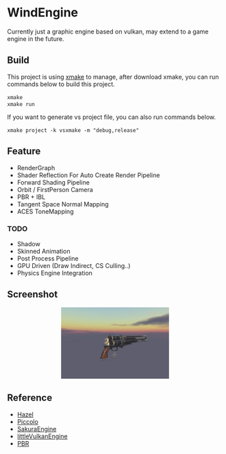 # WindEngine
Currently just a graphic engine based on vulkan, may extend to a game engine in the future.

## Build
This project is using [xmake](https://xmake.io/) to manage, after download xmake, you can run commands below to build this project.

```shell
xmake 
xmake run
```

If you want to generate vs project file, you can also run commands below.

```shell
xmake project -k vsxmake -m "debug,release"
```

## Feature
* RenderGraph 
* Shader Reflection For Auto Create Render Pipeline
* Forward Shading Pipeline
* Orbit / FirstPerson Camera 
* PBR + IBL 
* Tangent Space Normal Mapping
* ACES ToneMapping
  
### TODO
- Shadow
- Skinned Animation
- Post Process Pipeline
- GPU Driven (Draw Indirect, CS Culling..) 
- Physics Engine Integration

## Screenshot

<div align = "center">
    <img src = "Assets/Picture/PBR.png" width=50% height=50% alt = "PBR + IBL">
</div>

## Reference
*  [Hazel](https://github.com/TheCherno/Hazel)
*  [Piccolo](https://github.com/BoomingTech/Piccolo)
*  [SakuraEngine](https://github.com/SakuraEngine/SakuraEngine)
*  [littleVulkanEngine](https://github.com/blurrypiano/littleVulkanEngine/tree/main)
*  [PBR](https://github.com/Nadrin/PBR)
